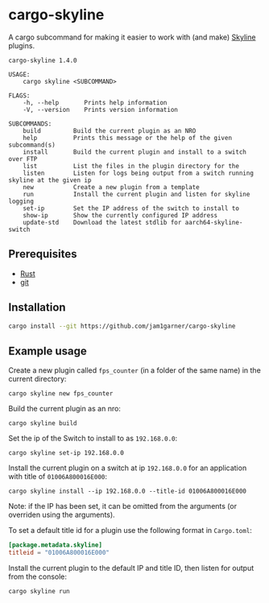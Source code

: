 # cargo-skyline

A cargo subcommand for making it easier to work with (and make) [Skyline](https://github.com/ultimate-research/skyline-rs) plugins.

```
cargo-skyline 1.4.0

USAGE:
    cargo skyline <SUBCOMMAND>

FLAGS:
    -h, --help       Prints help information
    -V, --version    Prints version information

SUBCOMMANDS:
    build         Build the current plugin as an NRO
    help          Prints this message or the help of the given subcommand(s)
    install       Build the current plugin and install to a switch over FTP
    list          List the files in the plugin directory for the 
    listen        Listen for logs being output from a switch running skyline at the given ip
    new           Create a new plugin from a template
    run           Install the current plugin and listen for skyline logging
    set-ip        Set the IP address of the switch to install to
    show-ip       Show the currently configured IP address
    update-std    Download the latest stdlib for aarch64-skyline-switch
```

## Prerequisites

* [Rust](https://www.rust-lang.org/tools/install)
* [git](https://git-scm.com/downloads)

## Installation

```sh
cargo install --git https://github.com/jam1garner/cargo-skyline
```

## Example usage

Create a new plugin called `fps_counter` (in a folder of the same name) in the current directory:
```
cargo skyline new fps_counter
```

Build the current plugin as an nro:
```
cargo skyline build
```

Set the ip of the Switch to install to as `192.168.0.0`:
```
cargo skyline set-ip 192.168.0.0
```

Install the current plugin on a switch at ip `192.168.0.0` for an application with title of `01006A800016E000`:
```
cargo skyline install --ip 192.168.0.0 --title-id 01006A800016E000
```
Note: if the IP has been set, it can be omitted from the arguments (or overriden using the arguments).

To set a default title id for a plugin use the following format in `Cargo.toml`:
```toml
[package.metadata.skyline]
titleid = "01006A800016E000"
```

Install the current plugin to the default IP and title ID, then listen for output from the console:
```
cargo skyline run
```

